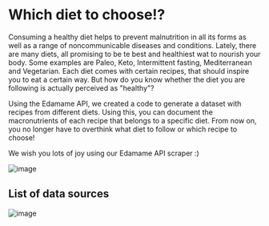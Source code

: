 # Which diet to choose!?

Consuming a healthy diet helps to prevent malnutrition in all its forms as well as a range of noncommunicable diseases and conditions. Lately, there are many diets, all promising to be te best and healthiest wat to nourish your body. Some examples are Paleo, Keto, Intermittent fasting, Mediterranean and Vegetarian. Each diet comes with certain recipes, that should inspire you to eat a certain way. But how do you know whether the diet you are following is actually perceived as "healthy"?

Using the Edamame API, we created a code to generate a dataset with recipes from different diets. Using this, you can document the macronutrients of each recipe that belongs to a specific diet. From now on, you no longer have to overthink what diet to follow or which recipe to choose! 

We wish you lots of joy using our Edamame API scraper :)

![image](https://user-images.githubusercontent.com/112401369/195605878-2ef87243-01b5-453f-b5e1-1890bb8515ef.png)


## List of data sources

![image](https://user-images.githubusercontent.com/90378626/191676945-32a182ed-a75a-444f-be0d-a3cec6e23b41.png)



